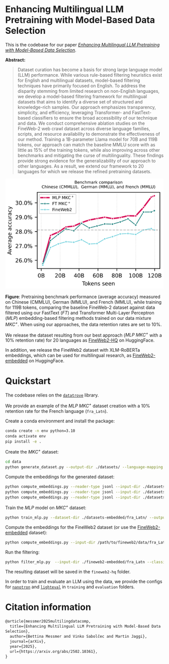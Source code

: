 # Enhancing Multilingual LLM Pretraining with Model-Based Data Selection

This is the codebase for our paper [*Enhancing Multilingual LLM Pretraining with Model-Based Data Selection*](https://arxiv.org/abs/2502.10361).

**Abstract:**
> Dataset curation has become a basis for strong large language model (LLM) performance. While various rule-based filtering heuristics exist for English and multilingual datasets, model-based filtering techniques have primarily focused on English. To address the disparity stemming from limited research on non-English languages, we develop a model-based filtering framework for multilingual datasets that aims to identify a diverse set of structured and knowledge-rich samples. Our approach emphasizes transparency, simplicity, and efficiency, leveraging Transformer- and FastText-based classifiers to ensure the broad accessibility of our technique and data. We conduct comprehensive ablation studies on the FineWeb-2 web crawl dataset across diverse language families, scripts, and resource availability to demonstrate the effectiveness of our method. Training a 1B-parameter Llama model for 70B and 119B tokens, our approach can match the baseline MMLU score with as little as 15% of the training tokens, while also improving across other benchmarks and mitigating the curse of multilinguality. These findings provide strong evidence for the generalizability of our approach to other languages. As a result, we extend our framework to 20 languages for which we release the refined pretraining datasets.

<img src="assets/agg_score_plot.svg" width="600">

**Figure**: Pretraining benchmark performance (average accuracy) measured on Chinese (CMMLU), German (MMLU), and French (MMLU), while training for 119B tokens, comparing the baseline FineWeb-2 dataset against data filtered using our FastText (*FT*) and Transformer Multi-Layer Perceptron (*MLP*) embedding-based filtering methods trained on our data mixture *MKC<sup>+</sup>*. When using our approaches, the data retention rates are set to 10%.

We release the dataset resulting from our best approach (*MLP MKC<sup>+</sup>* with a 10% retention rate) for 20 languages as [FineWeb2-HQ](https://huggingface.co/datasets/epfml/FineWeb2-HQ) on HuggingFace.

In addition, we release the FineWeb2 dataset with XLM-RoBERTa embeddings, which can be used for multilingual research, as [FineWeb2-embedded](https://huggingface.co/datasets/epfml/FineWeb2-embedded) on HuggingFace.

# Quickstart

The codebase relies on the [`datatrove`](https://github.com/huggingface/datatrove) library.

We provide an example of the *MLP MKC<sup>+</sup>* dataset creation with a 10% retention rate for the French language (`fra_Latn`).

Create a conda environment and install the package: 

```bash
conda create -n env python=3.10
conda activate env
pip install -e .
```

Create the *MKC<sup>+</sup>* dataset:

```bash
cd data
python generate_dataset.py --output-dir ./datasets/ --language-mapping ../assets/language_mapping.csv --fineweb2-path /path/to/fineweb2/data/
```

Compute the embeddings for the generated dataset:
```bash
python compute_embeddings.py --reader-type jsonl --input-dir ./datasets/fra_Latn/train_80.jsonl --output-dir ./datasets-embedded/fra_Latn/train_80
python compute_embeddings.py --reader-type jsonl --input-dir ./datasets/fra_Latn/valid_10.jsonl --output-dir ./datasets-embedded/fra_Latn/valid_10
python compute_embeddings.py --reader-type jsonl --input-dir ./datasets/fra_Latn/test_10.jsonl --output-dir ./datasets-embedded/fra_Latn/test_10
```

Train the *MLP* model on *MKC<sup>+</sup>* dataset:
```bash
python train_mlp.py --dataset-dir ./datasets-embedded/fra_Latn/ --output-path ./models/fra_Latn.pt
```

Compute the embeddings for the FineWeb2 dataset (or use the [FineWeb2-embedded](https://huggingface.co/datasets/epfml/FineWeb2-embedded) dataset):
```bash
python compute_embeddings.py --input-dir /path/to/fineweb2/data/fra_Latn/train --output-dir ./fineweb2-embedded/fra_Latn
```

Run the filtering:
```bash
python filter_mlp.py  --input-dir ./fineweb2-embedded/fra_Latn --classifier-path ./models/fra_Latn.pt --output-dir ./fineweb2-hq/fra_Latn --retention-rate 0.1
```

The resulting dataset will be saved in the `fineweb2-hq` folder.

In order to train and evaluate an LLM using the data, we provide the configs for [`nanotron`](https://github.com/huggingface/nanotron) and [`lighteval`](https://github.com/huggingface/lighteval) in `training` and `evaluation` folders.

# Citation information

```
@article{messmer2025multilingdatacomp,
  title={Enhancing Multilingual LLM Pretraining with Model-Based Data Selection},
  author={Bettina Messmer and Vinko Sabolčec and Martin Jaggi},
  journal={arXiv},
  year={2025},
  url={https://arxiv.org/abs/2502.10361},
}
```
